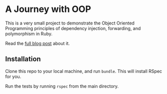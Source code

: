 # A Journey with OOP

This is a very small project to demonstrate the Object Oriented Programming principles of dependency injection, forwarding, and polymorphism in Ruby.

Read the [full blog post](https://medium.com/@hturnbull93/a-journey-with-oop-6cc7737a9e53) about it.

## Installation

Clone this repo to your local machine, and run `bundle`. This will install RSpec for you.

Run the tests by running `rspec` from the main directory.
